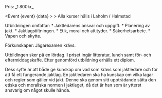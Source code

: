 <script src="../context/script.js"></script>

<div class="body">
Pris: _1 800kr_

<Event {event} {data} >
	> Alla kurser hålls i Laholm / Halmstad
</Event>

<div class="list">
	Utbildningen omfattar:
	* Jaktledarens ansvar och uppgift.
	* Planering av jakt.
	* Jaktlagstiftningen.
	* Etik, moral och attityder.
	* Säkerhetsarbete.
	* Vapen och skytte.
</div>

Förkunskaper: Jägarexamen krävs.

Utbildingen sker på en lördag. I priset ingår litteratur, lunch samt för- och eftermiddagskaffe. Efter genomförd utbildning erhålls ett diplom.   

Dess syfte är att både ge kunskap om vad som krävs som jaktledare och för att få ett fungerande jaktlag. En jaktledaren ska ha kunskap om vilka lagar och regler som gäller vid jakt. Denne ska genom sitt uppträdande sätta den etiska och moraliska normen i jaktlaget, då det är han som är ytterst ansvarig om något skulle hända.   

</div>

<style src="../context/context.sass"></style>